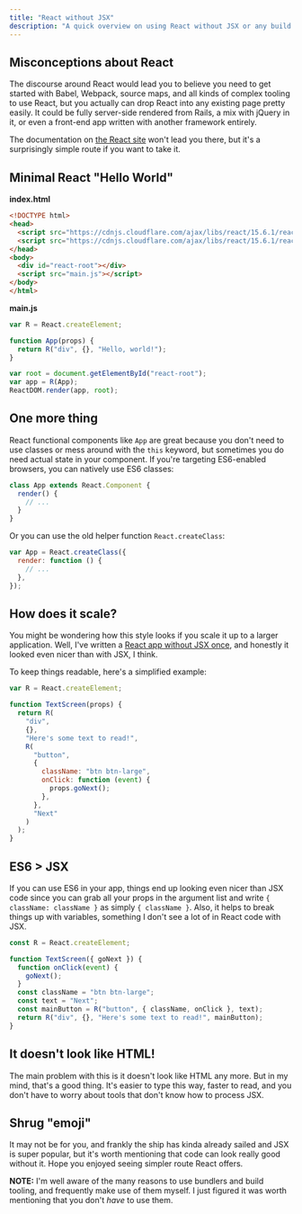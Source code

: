 ```yaml
---
title: "React without JSX"
description: "A quick overview on using React without JSX or any build tools."
---
```


## Misconceptions about React

The discourse around React would lead you to believe you need to get started with Babel, Webpack, source maps, and all kinds of complex tooling to use React, but you actually can drop React into any existing page pretty easily. It could be fully server-side rendered from Rails, a mix with jQuery in it, or even a front-end app written with another framework entirely.

The documentation on [the React site][1] won't lead you there, but it's a surprisingly simple route if you want to take it.

## Minimal React "Hello World"

**index.html**

```html
<!DOCTYPE html>
<head>
  <script src="https://cdnjs.cloudflare.com/ajax/libs/react/15.6.1/react.min.js"></script>
  <script src="https://cdnjs.cloudflare.com/ajax/libs/react/15.6.1/react-dom.min.js"></script>
</head>
<body>
  <div id="react-root"></div>
  <script src="main.js"></script>
</body>
</html>
```

**main.js**

```js
var R = React.createElement;

function App(props) {
  return R("div", {}, "Hello, world!");
}

var root = document.getElementById("react-root");
var app = R(App);
ReactDOM.render(app, root);
```

## One more thing

React functional components like `App` are great because you don't need to use classes or mess around with the `this` keyword, but sometimes you do need actual state in your component. If you're targeting ES6-enabled browsers, you can natively use ES6 classes:

```js
class App extends React.Component {
  render() {
    // ...
  }
}
```

Or you can use the old helper function `React.createClass`:

```js
var App = React.createClass({
  render: function () {
    // ...
  },
});
```

## How does it scale?

You might be wondering how this style looks if you scale it up to a larger application. Well, I've written a [React app without JSX once][2], and honestly it looked even nicer than with JSX, I think.

To keep things readable, here's a simplified example:

```js
var R = React.createElement;

function TextScreen(props) {
  return R(
    "div",
    {},
    "Here's some text to read!",
    R(
      "button",
      {
        className: "btn btn-large",
        onClick: function (event) {
          props.goNext();
        },
      },
      "Next"
    )
  );
}
```

## ES6 > JSX

If you can use ES6 in your app, things end up looking even nicer than JSX code since you can grab all your props in the argument list and write `{ className: className }` as simply `{ className }`. Also, it helps to break things up with variables, something I don't see a lot of in React code with JSX.

```js
const R = React.createElement;

function TextScreen({ goNext }) {
  function onClick(event) {
    goNext();
  }
  const className = "btn btn-large";
  const text = "Next";
  const mainButton = R("button", { className, onClick }, text);
  return R("div", {}, "Here's some text to read!", mainButton);
}
```

## It doesn't look like HTML!

The main problem with this is it doesn't look like HTML any more. But in my mind, that's a good thing. It's easier to type this way, faster to read, and you don't have to worry about tools that don't know how to process JSX.

## Shrug "emoji"

It may not be for you, and frankly the ship has kinda already sailed and JSX is super popular, but it's worth mentioning that code can look really good without it. Hope you enjoyed seeing simpler route React offers.

**NOTE:** I'm well aware of the many reasons to use bundlers and build tooling, and frequently make use of them myself. I just figured it was worth mentioning that you don't _have_ to use them.

[1]: https://facebook.github.io/react/
[2]: https://github.com/wavebeem/screenhive/tree/master/app/src
